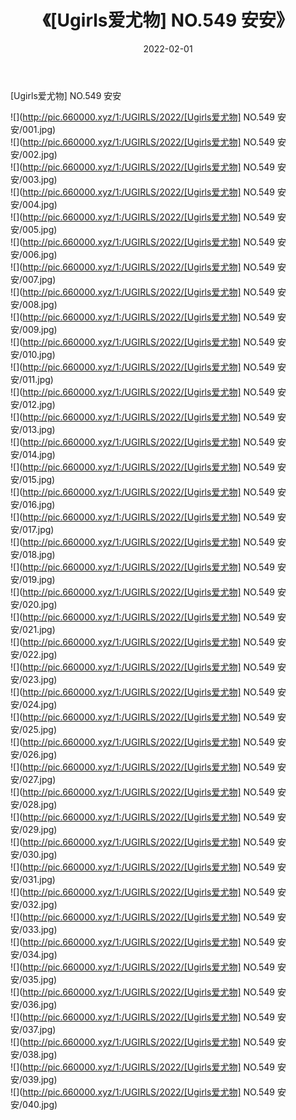 ﻿---
layout: post
title:  《[Ugirls爱尤物] NO.549 安安》
date:   2022-02-01
img: http://pic.660000.xyz/1:/UGIRLS/2022/[Ugirls爱尤物] NO.549 安安/000.jpg
categories: [美女, 清纯, 唯美]
---

[Ugirls爱尤物] NO.549 安安

 ![](http://pic.660000.xyz/1:/UGIRLS/2022/[Ugirls爱尤物] NO.549 安安/001.jpg) <br>![](http://pic.660000.xyz/1:/UGIRLS/2022/[Ugirls爱尤物] NO.549 安安/002.jpg) <br>![](http://pic.660000.xyz/1:/UGIRLS/2022/[Ugirls爱尤物] NO.549 安安/003.jpg) <br>![](http://pic.660000.xyz/1:/UGIRLS/2022/[Ugirls爱尤物] NO.549 安安/004.jpg) <br>![](http://pic.660000.xyz/1:/UGIRLS/2022/[Ugirls爱尤物] NO.549 安安/005.jpg) <br>![](http://pic.660000.xyz/1:/UGIRLS/2022/[Ugirls爱尤物] NO.549 安安/006.jpg) <br>![](http://pic.660000.xyz/1:/UGIRLS/2022/[Ugirls爱尤物] NO.549 安安/007.jpg) <br>![](http://pic.660000.xyz/1:/UGIRLS/2022/[Ugirls爱尤物] NO.549 安安/008.jpg) <br>![](http://pic.660000.xyz/1:/UGIRLS/2022/[Ugirls爱尤物] NO.549 安安/009.jpg) <br>![](http://pic.660000.xyz/1:/UGIRLS/2022/[Ugirls爱尤物] NO.549 安安/010.jpg) <br>![](http://pic.660000.xyz/1:/UGIRLS/2022/[Ugirls爱尤物] NO.549 安安/011.jpg) <br>![](http://pic.660000.xyz/1:/UGIRLS/2022/[Ugirls爱尤物] NO.549 安安/012.jpg) <br>![](http://pic.660000.xyz/1:/UGIRLS/2022/[Ugirls爱尤物] NO.549 安安/013.jpg) <br>![](http://pic.660000.xyz/1:/UGIRLS/2022/[Ugirls爱尤物] NO.549 安安/014.jpg) <br>![](http://pic.660000.xyz/1:/UGIRLS/2022/[Ugirls爱尤物] NO.549 安安/015.jpg) <br>![](http://pic.660000.xyz/1:/UGIRLS/2022/[Ugirls爱尤物] NO.549 安安/016.jpg) <br>![](http://pic.660000.xyz/1:/UGIRLS/2022/[Ugirls爱尤物] NO.549 安安/017.jpg) <br>![](http://pic.660000.xyz/1:/UGIRLS/2022/[Ugirls爱尤物] NO.549 安安/018.jpg) <br>![](http://pic.660000.xyz/1:/UGIRLS/2022/[Ugirls爱尤物] NO.549 安安/019.jpg) <br>![](http://pic.660000.xyz/1:/UGIRLS/2022/[Ugirls爱尤物] NO.549 安安/020.jpg) <br>![](http://pic.660000.xyz/1:/UGIRLS/2022/[Ugirls爱尤物] NO.549 安安/021.jpg) <br>![](http://pic.660000.xyz/1:/UGIRLS/2022/[Ugirls爱尤物] NO.549 安安/022.jpg) <br>![](http://pic.660000.xyz/1:/UGIRLS/2022/[Ugirls爱尤物] NO.549 安安/023.jpg) <br>![](http://pic.660000.xyz/1:/UGIRLS/2022/[Ugirls爱尤物] NO.549 安安/024.jpg) <br>![](http://pic.660000.xyz/1:/UGIRLS/2022/[Ugirls爱尤物] NO.549 安安/025.jpg) <br>![](http://pic.660000.xyz/1:/UGIRLS/2022/[Ugirls爱尤物] NO.549 安安/026.jpg) <br>![](http://pic.660000.xyz/1:/UGIRLS/2022/[Ugirls爱尤物] NO.549 安安/027.jpg) <br>![](http://pic.660000.xyz/1:/UGIRLS/2022/[Ugirls爱尤物] NO.549 安安/028.jpg) <br>![](http://pic.660000.xyz/1:/UGIRLS/2022/[Ugirls爱尤物] NO.549 安安/029.jpg) <br>![](http://pic.660000.xyz/1:/UGIRLS/2022/[Ugirls爱尤物] NO.549 安安/030.jpg) <br>![](http://pic.660000.xyz/1:/UGIRLS/2022/[Ugirls爱尤物] NO.549 安安/031.jpg) <br>![](http://pic.660000.xyz/1:/UGIRLS/2022/[Ugirls爱尤物] NO.549 安安/032.jpg) <br>![](http://pic.660000.xyz/1:/UGIRLS/2022/[Ugirls爱尤物] NO.549 安安/033.jpg) <br>![](http://pic.660000.xyz/1:/UGIRLS/2022/[Ugirls爱尤物] NO.549 安安/034.jpg) <br>![](http://pic.660000.xyz/1:/UGIRLS/2022/[Ugirls爱尤物] NO.549 安安/035.jpg) <br>![](http://pic.660000.xyz/1:/UGIRLS/2022/[Ugirls爱尤物] NO.549 安安/036.jpg) <br>![](http://pic.660000.xyz/1:/UGIRLS/2022/[Ugirls爱尤物] NO.549 安安/037.jpg) <br>![](http://pic.660000.xyz/1:/UGIRLS/2022/[Ugirls爱尤物] NO.549 安安/038.jpg) <br>![](http://pic.660000.xyz/1:/UGIRLS/2022/[Ugirls爱尤物] NO.549 安安/039.jpg) <br>![](http://pic.660000.xyz/1:/UGIRLS/2022/[Ugirls爱尤物] NO.549 安安/040.jpg) <br>